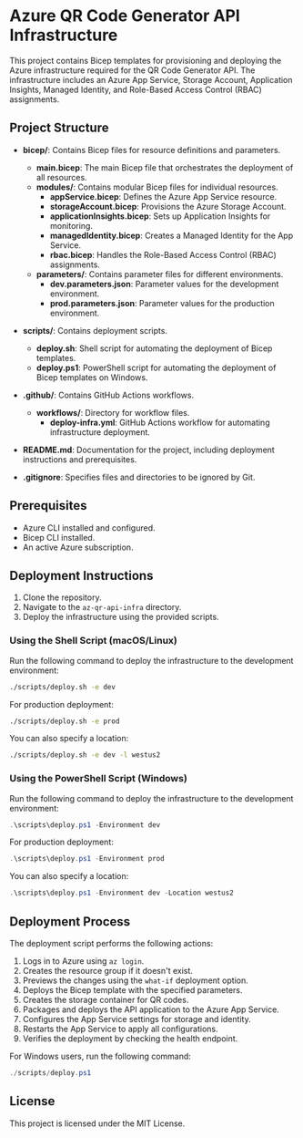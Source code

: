 # Azure QR Code Generator API Infrastructure

This project contains Bicep templates for provisioning and deploying the Azure infrastructure required for the QR Code Generator API. The infrastructure includes an Azure App Service, Storage Account, Application Insights, Managed Identity, and Role-Based Access Control (RBAC) assignments.

## Project Structure

- **bicep/**: Contains Bicep files for resource definitions and parameters.
  - **main.bicep**: The main Bicep file that orchestrates the deployment of all resources.
  - **modules/**: Contains modular Bicep files for individual resources.
    - **appService.bicep**: Defines the Azure App Service resource.
    - **storageAccount.bicep**: Provisions the Azure Storage Account.
    - **applicationInsights.bicep**: Sets up Application Insights for monitoring.
    - **managedIdentity.bicep**: Creates a Managed Identity for the App Service.
    - **rbac.bicep**: Handles the Role-Based Access Control (RBAC) assignments.
  - **parameters/**: Contains parameter files for different environments.
    - **dev.parameters.json**: Parameter values for the development environment.
    - **prod.parameters.json**: Parameter values for the production environment.

- **scripts/**: Contains deployment scripts.
  - **deploy.sh**: Shell script for automating the deployment of Bicep templates.
  - **deploy.ps1**: PowerShell script for automating the deployment of Bicep templates on Windows.

- **.github/**: Contains GitHub Actions workflows.
  - **workflows/**: Directory for workflow files.
    - **deploy-infra.yml**: GitHub Actions workflow for automating infrastructure deployment.

- **README.md**: Documentation for the project, including deployment instructions and prerequisites.

- **.gitignore**: Specifies files and directories to be ignored by Git.

## Prerequisites

- Azure CLI installed and configured.
- Bicep CLI installed.
- An active Azure subscription.

## Deployment Instructions

1. Clone the repository.
2. Navigate to the `az-qr-api-infra` directory.
3. Deploy the infrastructure using the provided scripts.

### Using the Shell Script (macOS/Linux)

Run the following command to deploy the infrastructure to the development environment:

```bash
./scripts/deploy.sh -e dev
```

For production deployment:

```bash
./scripts/deploy.sh -e prod
```

You can also specify a location:

```bash
./scripts/deploy.sh -e dev -l westus2
```

### Using the PowerShell Script (Windows)

Run the following command to deploy the infrastructure to the development environment:

```powershell
.\scripts\deploy.ps1 -Environment dev
```

For production deployment:

```powershell
.\scripts\deploy.ps1 -Environment prod
```

You can also specify a location:

```powershell
.\scripts\deploy.ps1 -Environment dev -Location westus2
```

## Deployment Process

The deployment script performs the following actions:

1. Logs in to Azure using `az login`.
2. Creates the resource group if it doesn't exist.
3. Previews the changes using the `what-if` deployment option.
4. Deploys the Bicep template with the specified parameters.
5. Creates the storage container for QR codes.
6. Packages and deploys the API application to the Azure App Service.
7. Configures the App Service settings for storage and identity.
8. Restarts the App Service to apply all configurations.
9. Verifies the deployment by checking the health endpoint.

For Windows users, run the following command:

```powershell
./scripts/deploy.ps1
```

## License

This project is licensed under the MIT License.